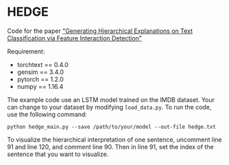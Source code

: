 # HEDGE
Code for the paper ["Generating Hierarchical Explanations on Text Classification via Feature Interaction Detection"](https://arxiv.org/abs/2004.02015)

Requirement:
- torchtext == 0.4.0
- gensim == 3.4.0
- pytorch == 1.2.0
- numpy == 1.16.4

The example code use an LSTM model trained on the IMDB dataset. Your can change to your dataset by modifying `load_data.py`. To run the code, use the following command:
```
python hedge_main.py --save /path/to/your/model --out-file hedge.txt
```

To visualize the hierarchical interpretation of one sentence, uncomment line 91 and line 120, and comment line 90. Then in line 91, set the index of the sentence that you want to visualize.





